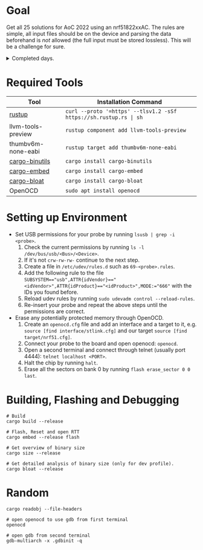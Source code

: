 # Goal

Get all 25 solutions for AoC 2022 using an nrf51822xxAC. The rules are simple, all input files should be on the device
and parsing the data beforehand is *not* allowed (the full input must be stored lossless). This
will be a challenge for sure.

<details><summary>Completed days.</summary>

| day | part 1 (us) | part 2 (us) | day | part 1 (us) | part 2 (us) |
|----:|------------:|------------:|----:|------------:|------------:|
|   1 |      10,122 |      10,629 |  14 |             |             |
|   2 |       5,501 |       5,501 |  15 |             |             |
|   3 |      22,228 |      21,721 |  16 |             |             |
|   4 |      19,132 |      19,161 |  17 |             |             |
|   5 |      27,831 |      33,976 |  18 |             |             |
|   6 |       5,816 |      11,392 |  19 |             |             |
|   7 |      16,155 |      16,255 |  20 |             |             |
|   8 |     174,629 |     166,544 |  21 |             |             |
|   9 |     165,469 |     328,653 |  22 |             |             |
|  10 |         844 |       1,820 |  23 |             |             |
|  11 |      34,021 |  26,111,888 |  24 |             |             |
|  12 |     193,192 |     198,169 |  25 |             |             |
|  13 |             |             |     |             |             |

</details>

# Required Tools

| Tool                                                              | Installation Command                                              |
|-------------------------------------------------------------------|-------------------------------------------------------------------|
| [rustup](https://www.rust-lang.org/tools/install)                 | `curl --proto '=https' --tlsv1.2 -sSf https://sh.rustup.rs \| sh` |
| llvm-tools-preview                                                | `rustup component add llvm-tools-preview`                         |
| thumbv6m-none-eabi                                                | `rustup target add thumbv6m-none-eabi`                            |
| [cargo-binutils](https://github.com/rust-embedded/cargo-binutils) | `cargo install cargo-binutils`                                    |
| [cargo-embed](https://github.com/probe-rs/cargo-embed)            | `cargo install cargo-embed`                                       |
| [cargo-bloat](https://github.com/RazrFalcon/cargo-bloat)          | `cargo install cargo-bloat`                                       |
| OpenOCD                                                           | `sudo apt install openocd`                                        |

# Setting up Environment

* Set USB permissions for your probe by running ``lsusb | grep -i <probe>``.
    1. Check the current permissions by running `ls -l /dev/bus/usb/<Bus>/<Device>`.
    2. If it's not ``crw-rw-rw-`` continue to the next step.
    3. Create a file in ``/etc/udev/rules.d`` such as ``69-<probe>.rules``.
    4. Add the following rule to the
       file ``SUBSYSTEM=="usb",ATTR{idVendor}=="<idVendor>",ATTR{idProduct}=="<idProduct>",MODE:="666"`` with the IDs
       you found before.
    5. Reload udev rules by running ``sudo udevadm control --reload-rules``.
    6. Re-insert your probe and repeat the above steps until the permissions are correct.
* Erase any potentially protected memory through OpenOCD.
    1. Create an ``openocd.cfg`` file and add an interface and a target to it,
       e.g. ``source [find interface/stlink.cfg]`` and our target ``source [find target/nrf51.cfg]``.
    2. Connect your probe to the board and open openocd: ``openocd``.
    3. Open a second terminal and connect through telnet (usually port 4444): ``telnet localhost <PORT>``.
    4. Halt the chip by running ``halt``.
    5. Erase all the sectors on bank 0 by running ``flash erase_sector 0 0 last``.

# Building, Flashing and Debugging

```
# Build
cargo build --release

# Flash, Reset and open RTT
cargo embed --release flash

# Get overview of binary size
cargo size --release

# Get detailed analysis of binary size (only for dev profile).
cargo bloat --release
```

# Random

```
cargo readobj --file-headers

# open openocd to use gdb from first terminal
openocd

# open gdb from second terminal
gdb-multiarch -x .gdbinit -q
```
